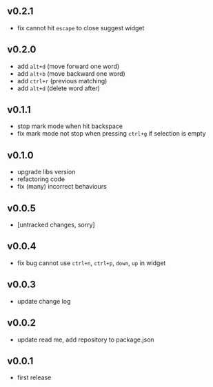 ## v0.2.1
* fix cannot hit `escape` to close suggest widget

## v0.2.0
* add `alt+d` (move forward one word)
* add `alt+b` (move backward one word)
* add `ctrl+r` (previous matching)
* add `alt+d` (delete word after)

## v0.1.1
* stop mark mode when hit backspace
* fix mark mode not stop when pressing `ctrl+g` if selection is empty

## v0.1.0
* upgrade libs version
* refactoring code
* fix (many) incorrect behaviours

## v0.0.5
* [untracked changes, sorry]

## v0.0.4
* fix bug cannot use `ctrl+n`, `ctrl+p`, `down`, `up` in widget

## v0.0.3
* update change log

## v0.0.2
* update read me, add repository to package.json

## v0.0.1
* first release
